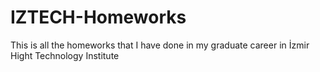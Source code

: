 # IZTECH-Homeworks
This is all the homeworks that I have done in my graduate career in İzmir Hight Technology Institute
